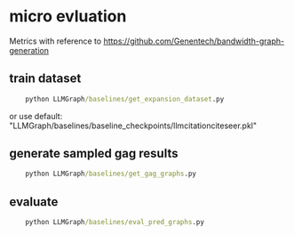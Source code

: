 # micro evluation 
Metrics with reference to https://github.com/Genentech/bandwidth-graph-generation

## train dataset
```cmd
    python LLMGraph/baselines/get_expansion_dataset.py
```
or use default: "LLMGraph/baselines/baseline_checkpoints/llmcitationciteseer.pkl"

## generate sampled gag results
```cmd
    python LLMGraph/baselines/get_gag_graphs.py
```

## evaluate
```cmd
    python LLMGraph/baselines/eval_pred_graphs.py
```


<!-- # macro evaluation
result checkpoints
"LLMGraph/tasks/citeseer/configs/fast_vllm"
"LLMGraph/tasks/movielens/configs/test_movie_up"
"LLMGraph/tasks/tweets/configs/llama_test_1e6" -->